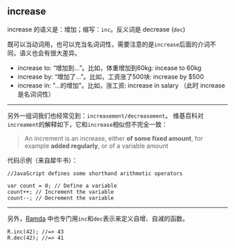 
## increase

increase 的语义是：增加；缩写：`inc`。反义词是 decrease (`dec`)

既可以当动词用，也可以充当名词词性，需要注意的是`increase`后面的介词不同，语义也会有很大差异。

- increase to: “增加到...”。比如，体重增加到60kg: incease to 60kg
- increase by: “增加了...”。比如，工资涨了500块: increase by $500
- increase in: "...的增加"。比如，涨工资: increase in salary （此时 increase 是名词词性）

---

另外一组词我们也经常见到：`increasement/decreasement`。
维基百科对`increament`的解释如下，它和`increase`相似但不完全一致：

> An increment is an increase, either **of some fixed amount**, for example **added regularly**, or of a variable amount

代码示例（来自犀牛书）：
```
//JavaScript defines some shorthand arithmetic operators

var count = 0; // Define a variable
count++; // Increment the variable
count--; // Decrement the variable
```
---

另外，[Ramda][1] 中也专门用`inc`和`dec`表示来定义自增、自减的函数。

```
R.inc(42); //=> 43
R.dec(42); //=> 41
```

[1]:https://ramdajs.com/docs/#inc
